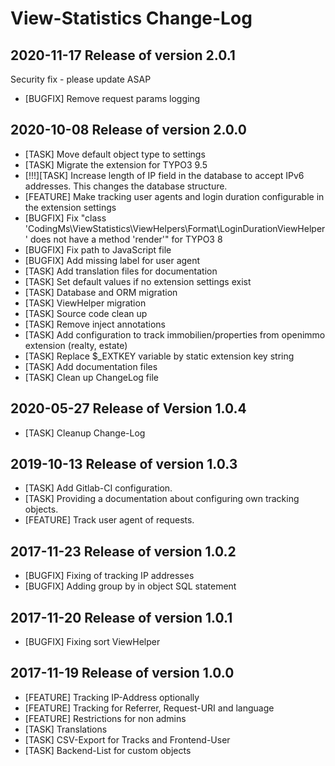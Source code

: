 # View-Statistics Change-Log

## 2020-11-17  Release of version 2.0.1

Security fix - please update ASAP

*   [BUGFIX] Remove request params logging



## 2020-10-08  Release of version 2.0.0

*   [TASK] Move default object type to settings
*   [TASK] Migrate the extension for TYPO3 9.5
*   [!!!][TASK] Increase length of IP field in the database to accept IPv6 addresses. This changes the database structure.
*   [FEATURE] Make tracking user agents and login duration configurable in the extension settings
*   [BUGFIX] Fix "class 'CodingMs\ViewStatistics\ViewHelpers\Format\LoginDurationViewHelper' does not have a method 'render'" for TYPO3 8
*   [BUGFIX] Fix path to JavaScript file
*   [BUGFIX] Add missing label for user agent
*   [TASK] Add translation files for documentation
*   [TASK] Set default values if no extension settings exist
*   [TASK] Database and ORM migration
*   [TASK] ViewHelper migration
*   [TASK] Source code clean up
*   [TASK] Remove inject annotations
*   [TASK] Add configuration to track immobilien/properties from openimmo extension (realty, estate)
*   [TASK] Replace $_EXTKEY variable by static extension key string
*   [TASK] Add documentation files
*   [TASK] Clean up ChangeLog file



## 2020-05-27 Release of Version 1.0.4

*   [TASK] Cleanup Change-Log



## 2019-10-13  Release of version 1.0.3

*	[TASK] Add Gitlab-CI configuration.
*	[TASK] Providing a documentation about configuring own tracking objects.
*	[FEATURE] Track user agent of requests.



## 2017-11-23  Release of version 1.0.2

*	[BUGFIX] Fixing of tracking IP addresses
*	[BUGFIX] Adding group by in object SQL statement



## 2017-11-20  Release of version 1.0.1

*	[BUGFIX] Fixing sort ViewHelper



## 2017-11-19  Release of version 1.0.0

*	[FEATURE] Tracking IP-Address optionally
*	[FEATURE] Tracking for Referrer, Request-URI and language
*	[FEATURE] Restrictions for non admins
*	[TASK] Translations
*	[TASK] CSV-Export for Tracks and Frontend-User
*	[TASK] Backend-List for custom objects
